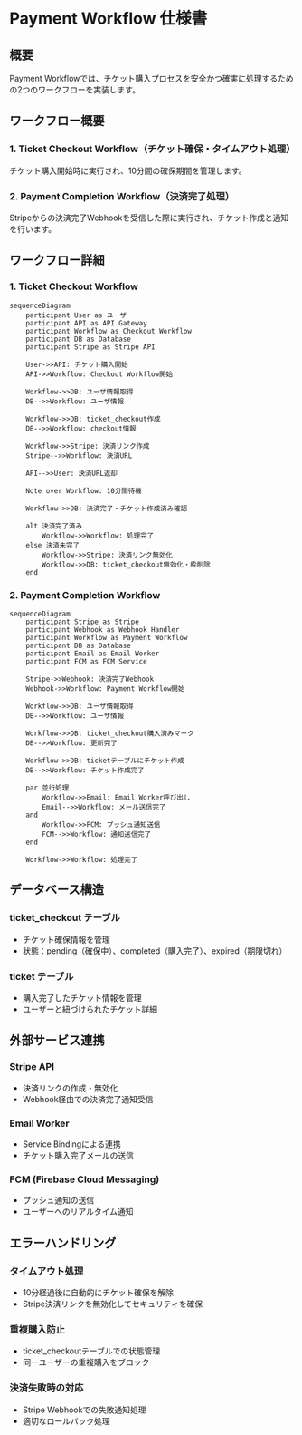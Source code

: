 # Payment Workflow 仕様書

## 概要

Payment Workflowでは、チケット購入プロセスを安全かつ確実に処理するための2つのワークフローを実装します。

## ワークフロー概要

### 1. Ticket Checkout Workflow（チケット確保・タイムアウト処理）

チケット購入開始時に実行され、10分間の確保期間を管理します。

### 2. Payment Completion Workflow（決済完了処理）

Stripeからの決済完了Webhookを受信した際に実行され、チケット作成と通知を行います。

## ワークフロー詳細

### 1. Ticket Checkout Workflow

```mermaid
sequenceDiagram
    participant User as ユーザ
    participant API as API Gateway
    participant Workflow as Checkout Workflow
    participant DB as Database
    participant Stripe as Stripe API

    User->>API: チケット購入開始
    API->>Workflow: Checkout Workflow開始

    Workflow->>DB: ユーザ情報取得
    DB-->>Workflow: ユーザ情報

    Workflow->>DB: ticket_checkout作成
    DB-->>Workflow: checkout情報

    Workflow->>Stripe: 決済リンク作成
    Stripe-->>Workflow: 決済URL

    API-->>User: 決済URL返却

    Note over Workflow: 10分間待機

    Workflow->>DB: 決済完了・チケット作成済み確認

    alt 決済完了済み
        Workflow->>Workflow: 処理完了
    else 決済未完了
        Workflow->>Stripe: 決済リンク無効化
        Workflow->>DB: ticket_checkout無効化・枠削除
    end
```

### 2. Payment Completion Workflow

```mermaid
sequenceDiagram
    participant Stripe as Stripe
    participant Webhook as Webhook Handler
    participant Workflow as Payment Workflow
    participant DB as Database
    participant Email as Email Worker
    participant FCM as FCM Service

    Stripe->>Webhook: 決済完了Webhook
    Webhook->>Workflow: Payment Workflow開始

    Workflow->>DB: ユーザ情報取得
    DB-->>Workflow: ユーザ情報

    Workflow->>DB: ticket_checkout購入済みマーク
    DB-->>Workflow: 更新完了

    Workflow->>DB: ticketテーブルにチケット作成
    DB-->>Workflow: チケット作成完了

    par 並行処理
        Workflow->>Email: Email Worker呼び出し
        Email-->>Workflow: メール送信完了
    and
        Workflow->>FCM: プッシュ通知送信
        FCM-->>Workflow: 通知送信完了
    end

    Workflow->>Workflow: 処理完了
```

## データベース構造

### ticket_checkout テーブル

- チケット確保情報を管理
- 状態：pending（確保中）、completed（購入完了）、expired（期限切れ）

### ticket テーブル

- 購入完了したチケット情報を管理
- ユーザーと紐づけられたチケット詳細

## 外部サービス連携

### Stripe API

- 決済リンクの作成・無効化
- Webhook経由での決済完了通知受信

### Email Worker

- Service Bindingによる連携
- チケット購入完了メールの送信

### FCM (Firebase Cloud Messaging)

- プッシュ通知の送信
- ユーザーへのリアルタイム通知

## エラーハンドリング

### タイムアウト処理

- 10分経過後に自動的にチケット確保を解除
- Stripe決済リンクを無効化してセキュリティを確保

### 重複購入防止

- ticket_checkoutテーブルでの状態管理
- 同一ユーザーの重複購入をブロック

### 決済失敗時の対応

- Stripe Webhookでの失敗通知処理
- 適切なロールバック処理
